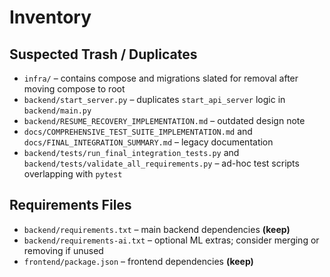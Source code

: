 # Inventory

## Suspected Trash / Duplicates
- `infra/` – contains compose and migrations slated for removal after moving compose to root
- `backend/start_server.py` – duplicates `start_api_server` logic in `backend/main.py`
- `backend/RESUME_RECOVERY_IMPLEMENTATION.md` – outdated design note
- `docs/COMPREHENSIVE_TEST_SUITE_IMPLEMENTATION.md` and `docs/FINAL_INTEGRATION_SUMMARY.md` – legacy documentation
- `backend/tests/run_final_integration_tests.py` and `backend/tests/validate_all_requirements.py` – ad-hoc test scripts overlapping with `pytest`

## Requirements Files
- `backend/requirements.txt` – main backend dependencies **(keep)**
- `backend/requirements-ai.txt` – optional ML extras; consider merging or removing if unused
- `frontend/package.json` – frontend dependencies **(keep)**
